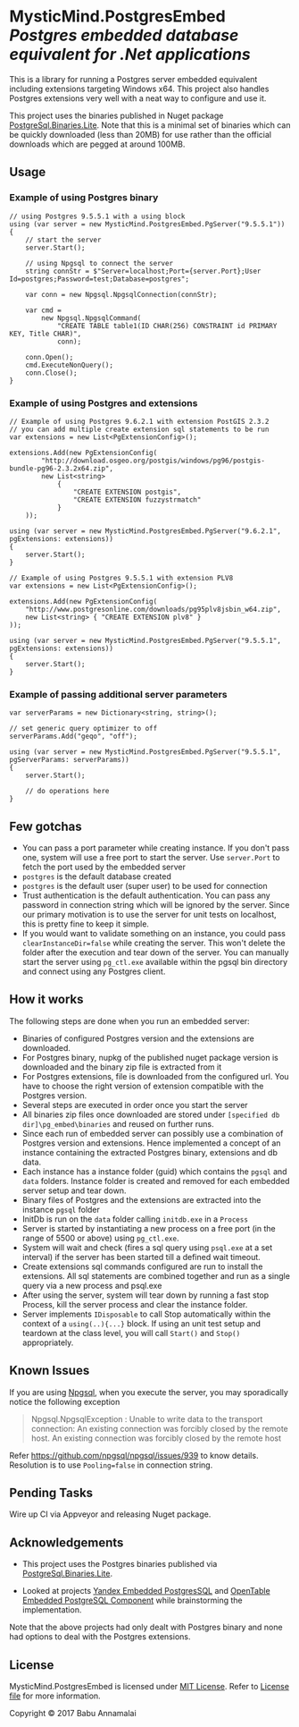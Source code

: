 # MysticMind.PostgresEmbed _Postgres embedded database equivalent for .Net applications_

This is a library for running a Postgres server embedded equivalent including extensions targeting Windows x64. This project also handles Postgres extensions very well with a neat way to configure and use it.

This project uses the binaries published in Nuget package [PostgreSql.Binaries.Lite](https://www.nuget.org/packages/PostgreSql.Binaries.Lite/). Note that this is a minimal set of binaries which can be quickly downloaded (less than 20MB) for use rather than the official downloads which are pegged at around 100MB.

## Usage

### Example of using Postgres binary
```
// using Postgres 9.5.5.1 with a using block
using (var server = new MysticMind.PostgresEmbed.PgServer("9.5.5.1"))
{
    // start the server
    server.Start();
    
    // using Npgsql to connect the server
    string connStr = $"Server=localhost;Port={server.Port};User Id=postgres;Password=test;Database=postgres";
    
    var conn = new Npgsql.NpgsqlConnection(connStr);
    
    var cmd =
        new Npgsql.NpgsqlCommand(
            "CREATE TABLE table1(ID CHAR(256) CONSTRAINT id PRIMARY KEY, Title CHAR)",
            conn);

    conn.Open();
    cmd.ExecuteNonQuery();
    conn.Close();
}
```

### Example of using Postgres and extensions
```
// Example of using Postgres 9.6.2.1 with extension PostGIS 2.3.2
// you can add multiple create extension sql statements to be run
var extensions = new List<PgExtensionConfig>();
            
extensions.Add(new PgExtensionConfig(
        "http://download.osgeo.org/postgis/windows/pg96/postgis-bundle-pg96-2.3.2x64.zip",
        new List<string>
            {
                "CREATE EXTENSION postgis",
                "CREATE EXTENSION fuzzystrmatch"
            }
    ));

using (var server = new MysticMind.PostgresEmbed.PgServer("9.6.2.1", pgExtensions: extensions))
{
    server.Start();
}
```

```
// Example of using Postgres 9.5.5.1 with extension PLV8
var extensions = new List<PgExtensionConfig>();

extensions.Add(new PgExtensionConfig(
    "http://www.postgresonline.com/downloads/pg95plv8jsbin_w64.zip",
    new List<string> { "CREATE EXTENSION plv8" }
));

using (var server = new MysticMind.PostgresEmbed.PgServer("9.5.5.1", pgExtensions: extensions))
{
    server.Start();
}
```

### Example of passing additional server parameters
```
var serverParams = new Dictionary<string, string>();
            
// set generic query optimizer to off
serverParams.Add("geqo", "off");

using (var server = new MysticMind.PostgresEmbed.PgServer("9.5.5.1", pgServerParams: serverParams))
{
    server.Start();

    // do operations here
}
```

## Few gotchas
- You can pass a port parameter while creating instance. If you don't pass one, system will use a free port to start the server. Use `server.Port` to fetch the port used by the embedded server
- `postgres` is the default database created
- `postgres` is the default user (super user) to be used for connection
- Trust authentication is the default authentication. You can pass any password in connection string which will be ignored by the server. Since our primary motivation is to use the server for unit tests on localhost, this is pretty fine to keep it simple.
- If you would want to validate something on an instance, you could pass `clearInstanceDir=false` while creating the server. This won't delete the folder after the execution and tear down of the server. You can manually start the server using `pg_ctl.exe` available within the pgsql bin directory and connect using any Postgres client.  

## How it works
The following steps are done when you run an embedded server:
- Binaries of configured Postgres version and the extensions are downloaded. 
- For Postgres binary, nupkg of the published nuget package version is downloaded and the binary zip file is extracted from it
- For Postgres extensions, file is downloaded from the configured url. You have to choose the right version of extension compatible with the Postgres version.
- Several steps are executed in order once you start the server 
- All binaries zip files once downloaded are stored under `[specified db dir]\pg_embed\binaries` and reused on further runs.
- Since each run of embedded server can possibly use a combination of Postgres version and extensions. Hence implemented a concept of an instance containing the extracted Postgres binary, extensions and db data. 
- Each instance has a instance folder (guid) which contains the `pgsql` and `data` folders. Instance folder is created and removed for each embedded server setup and tear down. 
- Binary files of Postgres and the extensions are extracted into the instance `pgsql` folder
- InitDb is run on the `data` folder calling `initdb.exe` in a `Process`
- Server is started by instantiating a new process on a free port (in the range of 5500 or above) using `pg_ctl.exe`. 
- System will wait and check (fires a sql query using `psql.exe` at a set  interval) if the server has been started till a defined wait timeout.
- Create extensions sql commands configured are run to install the extensions. All sql statements are combined together and run as a single query via a new process and psql.exe
- After using the server, system will tear down by running a fast stop Process, kill the server process and clear the instance folder.
- Server  implements `IDisposable` to call Stop automatically within the context of a `using(..){...}` block. If using an unit test setup and teardown at the class level, you will call `Start()` and `Stop()` appropriately.

## Known Issues
If you are using [Npgsql](https://github.com/npgsql), when you execute the server, you may sporadically notice the following exception

> Npgsql.NpgsqlException : Unable to write data to the transport connection: An existing connection was forcibly closed by the remote host. An existing connection was forcibly closed by the remote host

Refer https://github.com/npgsql/npgsql/issues/939 to know details. Resolution is to use `Pooling=false` in connection string.

## Pending Tasks
Wire up CI via Appveyor and releasing Nuget package.

## Acknowledgements
- This project uses the Postgres binaries published via [PostgreSql.Binaries.Lite](https://github.com/mihasic/PostgreSql.Binaries.Lite).

- Looked at projects [Yandex Embedded PostgresSQL](https://github.com/yandex-qatools/postgresql-embedded) and [OpenTable Embedded PostgreSQL Component](https://github.com/opentable/otj-pg-embedded) while brainstorming the implementation.

Note that the above projects had only dealt with Postgres binary and none had options to deal with the Postgres extensions.
 
## License
MysticMind.PostgresEmbed is licensed under [MIT License](http://www.opensource.org/licenses/mit-license.php). Refer to [License file](https://github.com/mysticmind/mysticmind-postgresembed/blob/master/LICENSE) for more information.

Copyright © 2017 Babu Annamalai


